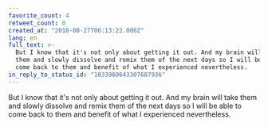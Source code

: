 ```yaml
---
favorite_count: 4
retweet_count: 0
created_at: "2018-08-27T06:13:22.000Z"
lang: en
full_text: >-
  But I know that it's not only about getting it out. And my brain will take
  them and slowly dissolve and remix them of the next days so I will be able to
  come back to them and benefit of what I experienced nevertheless.
in_reply_to_status_id: "1033960643307687936"
---
```


But I know that it's not only about getting it out. And my brain will take them
and slowly dissolve and remix them of the next days so I will be able to come
back to them and benefit of what I experienced nevertheless.
